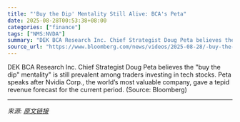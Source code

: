 ```yaml
---
title: "'Buy the Dip' Mentality Still Alive: BCA's Peta"
date: 2025-08-28T00:53:38+08:00
categories: ["finance"]
tags: ["NMS:NVDA"]
summary: "DEK BCA Research Inc. Chief Strategist Doug Peta believes the \"buy the dip\" mentality\" is still prevalent among traders investing in tech stocks. Peta speaks after Nvidia Corp., the world’s most valua"
source_url: "https://www.bloomberg.com/news/videos/2025-08-28/-buy-the-dip-mentality-still-alive-bca-s-peta-video"
---
```


DEK BCA Research Inc. Chief Strategist Doug Peta believes the "buy the dip" mentality" is still prevalent among traders investing in tech stocks. Peta speaks after Nvidia Corp., the world’s most valuable company, gave a tepid revenue forecast for the current period. (Source: Bloomberg)

---

*来源: [原文链接](https://www.bloomberg.com/news/videos/2025-08-28/-buy-the-dip-mentality-still-alive-bca-s-peta-video)*
